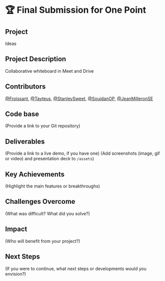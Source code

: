 # 🏆 Final Submission for One Point

## Project
Ideas

## Project Description
Collaborative whiteboard in Meet and Drive


## Contributors
<a href="https://github.com/Froissant">@Froissant</a>, <a href="https://github.com/Tayteus">@Tayteus</a>, <a href="https://github.com/StanleySweet">@StanleySweet</a>, <a href="https://github.com/SouidanOP">@SouidanOP</a>, <a href="https://github.com/JeanMilleronSE">@JeanMilleronSE</a>

## Code base
(Provide a link to your Git repository)

## Deliverables 
(Provide a link to a live demo, if you have one)
(Add screenshots (image, gif or video) and presentation deck to `/assets`)

## Key Achievements
(Highlight the main features or breakthroughs)

## Challenges Overcome
(What was difficult? What did you solve?)

## Impact
(Who will benefit from your project?)

## Next Steps
(If you were to continue, what next steps or developments would you envision?)
